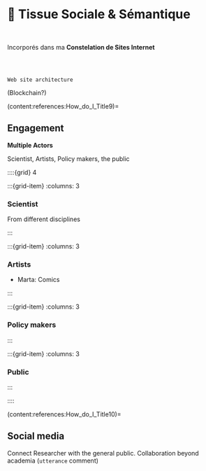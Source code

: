 #  🔎 Tissue Sociale & Sémantique 


<br>

<p class="emphase">   
Incorporés dans ma <strong> Constelation de Sites Internet </strong>  
</p>



<br>

```{figure} Docs/Map_Encyclopedia.svg

Web site architecture

```



(Blockchain?)


(content:references:How_do_I_Title9)=   
## Engagement


<p class="emphase2"> <strong>Multiple Actors</strong></p>

<p class="emphase"> Scientist, Artists, Policy makers, the public</p>

::::{grid} 4


:::{grid-item}
:columns: 3

### Scientist

From different disciplines

:::

:::{grid-item}
:columns: 3

### Artists

- Marta: Comics

:::

:::{grid-item}
:columns: 3

### Policy makers



:::

:::{grid-item}
:columns: 3


### Public 


:::






::::


<script src="https://unpkg.com/@lottiefiles/lottie-player@latest/dist/lottie-player.js"></script>
<lottie-player src="https://assets4.lottiefiles.com/packages/lf20_fjv8qxqn.json"  background="transparent"  speed="1"  style="width: 100%; height: auto;"  loop  autoplay></lottie-player>


(content:references:How_do_I_Title10)=  
## Social media

Connect Researcher with the general public. Collaboration beyond academia (`utterance` comment)






